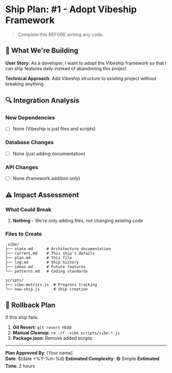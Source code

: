 # Ship Plan: #1 - Adopt Vibeship Framework

> Complete this BEFORE writing any code.

## 🎯 What We're Building

**User Story**: As a developer, I want to adopt the Vibeship framework so that I can ship features daily instead of abandoning this project

**Technical Approach**: Add Vibeship structure to existing project without breaking anything

## 🔍 Integration Analysis

### New Dependencies
- [ ] None (Vibeship is just files and scripts)

### Database Changes
- [ ] None (just adding documentation)

### API Changes
- [ ] None (framework addition only)

## ⚠️ Impact Assessment

### What Could Break
1. **Nothing** - We're only adding files, not changing existing code

### Files to Create
```
.vibe/
├── state.md      # Architecture documentation
├── current.md    # This ship's details
├── plan.md       # This file
├── log.md        # Ship history
├── ideas.md      # Future features
└── patterns.md   # Coding standards

scripts/
├── vibe-metrics.js  # Progress tracking
└── new-ship.js      # Ship creation
```

## 🚨 Rollback Plan

If this ship fails:
1. **Git Revert**: `git revert HEAD`
2. **Manual Cleanup**: `rm -rf .vibe scripts/vibe-*.js`
3. **Package.json**: Remove added scripts

---

**Plan Approved By**: [Your name]  
**Date**: $(date +%Y-%m-%d)
**Estimated Complexity**: 🟢 Simple
**Estimated Time**: 2 hours
